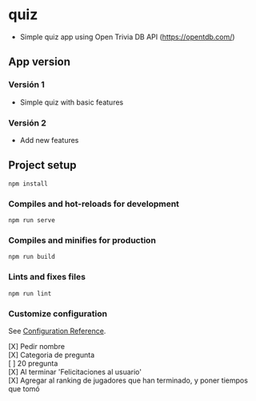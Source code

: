 # quiz

- Simple quiz app using Open Trivia DB API (https://opentdb.com/)

## App version
### Versión 1
- Simple quiz with basic features

### Versión 2
- Add new features

## Project setup
```
npm install
```

### Compiles and hot-reloads for development
```
npm run serve
```

### Compiles and minifies for production
```
npm run build
```

### Lints and fixes files
```
npm run lint
```

### Customize configuration
See [Configuration Reference](https://cli.vuejs.org/config/).

[X] Pedir nombre  
[X] Categoria de pregunta  
[ ] 20 pregunta  
[X] Al terminar 'Felicitaciones al usuario'  
[X] Agregar al ranking de jugadores que han terminado, y poner tiempos que tomó
